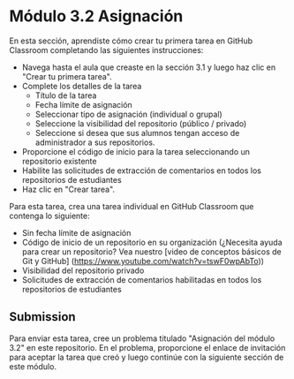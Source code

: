 # Módulo 3.2 Asignación

En esta sección, aprendiste cómo crear tu primera tarea en GitHub Classroom completando las siguientes instrucciones:
- Navega hasta el aula que creaste en la sección 3.1 y luego haz clic en "Crear tu primera tarea".
- Complete los detalles de la tarea
  - Título de la tarea
  - Fecha límite de asignación
  - Seleccionar tipo de asignación (individual o grupal)
  - Seleccione la visibilidad del repositorio (público / privado)
  - Seleccione si desea que sus alumnos tengan acceso de administrador a sus repositorios.
- Proporcione el código de inicio para la tarea seleccionando un repositorio existente
- Habilite las solicitudes de extracción de comentarios en todos los repositorios de estudiantes
- Haz clic en "Crear tarea".
  
Para esta tarea, crea una tarea individual en GitHub Classroom que contenga lo siguiente:
- Sin fecha límite de asignación
- Código de inicio de un repositorio en su organización (¿Necesita ayuda para crear un repositorio? Vea nuestro [video de conceptos básicos de Git y GitHub] (https://www.youtube.com/watch?v=tswF0wpAbTo))
- Visibilidad del repositorio privado
- Solicitudes de extracción de comentarios habilitadas en todos los repositorios de estudiantes
  
## Submission
Para enviar esta tarea, cree un problema titulado "Asignación del módulo 3.2" en este repositorio. En el problema, proporcione el enlace de invitación para aceptar la tarea que creó y luego continúe con la siguiente sección de este módulo.
